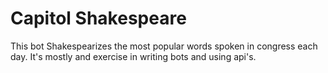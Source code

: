 # Capitol Shakespeare
This bot Shakespearizes the most popular words spoken in congress each day. It's mostly and exercise in writing bots and using api's.

